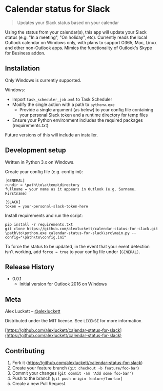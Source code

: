 # Calendar status for Slack
> Updates your Slack status based on your calendar

Using the status from your calendar(s), this app will update your Slack status (e.g. "In a meeting", "On holiday", etc). Currently reads the local Outlook calendar on Windows only, with plans to support O365, Mac, Linux and other non-Outlook apps.
Mimics the functionality of Outlook's Skype for Business addon.

## Installation
Only Windows is currently supported.

Windows:
* Import `task_scheduler_job.xml` to Task Scheduler
* Modify the single action with a path to `pythonw.exe`
    * Provide a single argument (as below) to your config file containing your personal Slack token and a runtime directory for temp files
* Ensure your Python environment includes the required packages (requirements.txt)

Future versions of this will include an installer.

## Development setup
Written in Python 3.x on Windows.

Create your config file (e.g. config.ini):
```
[GENERAL]
rundir = \path\to\a\temp\directory
fullname = your name as it appears in Outlook (e.g. Surname, Firstname)

[SLACK]
token = your-personal-slack-token-here
```

Install requirements and run the script:
```
pip install -r requirements.txt
git clone https://github.com/alexluckett/calendar-status-for-slack.git
\path\to\python.exe calendar-status-for-slack\src\main.py --config="\path\to\config.ini"
```

To force the status to be updated, in the event that your event detection isn't working, add `force = true` to your config file under `[GENERAL]`.

## Release History
* 0.0.1
    * Initial version for Outlook 2016 on Windows

## Meta
Alex Luckett – [@alexluckett](https://twitter.com/alexluckett)

Distributed under the MIT license. See ``LICENSE`` for more information.

[https://github.com/alexluckett/calendar-status-for-slack](https://github.com/alexluckett/calendar-status-for-slack)

## Contributing
1. Fork it (<https://github.com/alexluckett/calendar-status-for-slack>)
2. Create your feature branch (`git checkout -b feature/foo-bar`)
3. Commit your changes (`git commit -am 'Add some foo-bar'`)
4. Push to the branch (`git push origin feature/foo-bar`)
5. Create a new Pull Request
